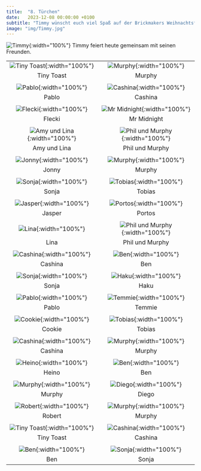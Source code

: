 ```yaml
---
title:  "8. Türchen"
date:   2023-12-08 00:00:00 +0100
subtitle: "Timmy wünscht euch viel Spaß auf der Brickmakers Weihnachtsfeier."
image: "img/Timmy.jpg"
---
```


![Timmy](../img/Timmy.jpg){:width="100%"}
Timmy feiert heute gemeinsam mit seinen Freunden.

|   |   |
|:---:|:---:|
| ![Tiny Toast](../img/tiny_toast.jpg){:width="100%"} | ![Murphy](../img/murphy_02.jpg){:width="100%"} |
| Tiny Toast | Murphy |
|   |   |
| ![Pablo](../img/Pablo.jpg){:width="100%"} | ![Cashina](../img/cashina_03.jpg){:width="100%"} |
| Pablo | Cashina |
|   |   |
| ![Flecki](../img/Flecki.jpg){:width="100%"} | ![Mr Midnight](../img/mr_midnight.jpg){:width="100%"} |
| Flecki | Mr Midnight |
|   |   |
| ![Amy und Lina](../img/AmyLina.jpg){:width="100%"} | ![Phil und Murphy](../img/Franziska_Phil_Murphy.jpg){:width="100%"} |
| Amy und Lina | Phil und Murphy |
|   |   |
| ![Jonny](../img/Monika_Jonny.png){:width="100%"} | ![Murphy](../img/murphy_04.jpg){:width="100%"} |
| Jonny | Murphy |
|   |   |
| ![Sonja](../img/Sebastian_Sonja04.jpeg){:width="100%"} | ![Tobias](../img/thomas_tobias.png){:width="100%"} |
| Sonja | Tobias |
|   |   |
| ![Jasper](../img/Moritz_Jasper.jpeg){:width="100%"} | ![Portos](../img/Portos_Schutzbunker_Jenny.jpg){:width="100%"} |
| Jasper | Portos |
|   |   |
| ![Lina](../img/Martin_Lina.jpeg){:width="100%"} | ![Phil und Murphy](../img/PhilUndMurphy.png){:width="100%"} |
| Lina | Phil und Murphy |
|   |   |
| ![Cashina](../img/cashina_01.jpg){:width="100%"} | ![Ben](../img/Luca_Ben_Weiterbildung.jpg){:width="100%"} |
| Cashina | Ben |
|   |   |
| ![Sonja](../img/Sebastian_Sonja02.png){:width="100%"} | ![Haku](../img/haku.jpg){:width="100%"} |
| Sonja | Haku |
|   |   |
| ![Pablo](../img/Manu_Pablo.jpg){:width="100%"} | ![Temmie](../img/Kailex_Temmie.jpeg){:width="100%"} |
| Pablo | Temmie |
|   |   |
| ![Cookie](../img/cookie02.png){:width="100%"} | ![Tobias](../img/thomas_tobias02.png){:width="100%"} |
| Cookie | Tobias |
|   |   |
| ![Cashina](../img/cashina_04.jpg){:width="100%"} | ![Murphy](../img/murphy_01.jpg){:width="100%"} |
| Cashina | Murphy|
|   |   |
| ![Heino](../img/Heino_Emil_close.jpg){:width="100%"} | ![Ben](../img/Ben.jpg){:width="100%"} |
| Heino | Ben |
|   |   |
| ![Murphy](../img/murphy_06.jpg){:width="100%"} | ![Diego](../img/Diego.png){:width="100%"} |
| Murphy | Diego |
|   |   |
| ![Robert](../img/robert.png){:width="100%"} | ![Murphy](../img/murphy_05.jpg){:width="100%"} |
| Robert | Murphy |
|   |   |
| ![Tiny Toast](../img/tiny_toast_01.jpg){:width="100%"} | ![Cashina](../img/cashina_02.jpg){:width="100%"} |
| Tiny Toast | Cashina |
|   |   |
| ![Ben](../img/luca_ben_christmas.jpeg){:width="100%"} | ![Sonja](../img/Sebastian_Sonja03.png){:width="100%"} |
| Ben | Sonja |
